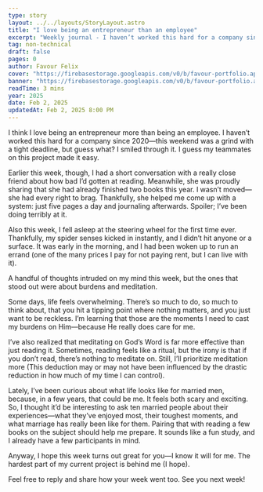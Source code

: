 ```yaml
---
type: story
layout: ../../layouts/StoryLayout.astro
title: "I love being an entrepreneur than an employee"
excerpt: "Weekly journal - I haven’t worked this hard for a company since 2020—this weekend was a grind with a tight deadline, but guess what? I smiled through it."
tag: non-technical
draft: false
pages: 0
author: Favour Felix
cover: "https://firebasestorage.googleapis.com/v0/b/favour-portfolio.appspot.com/o/stories%2Fcreative-writing-2023.jpg?alt=media&token=7e412f11-5c24-4d68-bc86-11c2b6072b5a"
banner: "https://firebasestorage.googleapis.com/v0/b/favour-portfolio.appspot.com/o/stories%2Fcreative-writing-2023.jpg?alt=media&token=7e412f11-5c24-4d68-bc86-11c2b6072b5a"
readTime: 3 mins
year: 2025
date: Feb 2, 2025
updatedAt: Feb 2, 2025 8:00 PM
---
```


I think I love being an entrepreneur more than being an employee. I haven’t worked this hard for a company since 2020—this weekend was a grind with a tight deadline, but guess what? I smiled through it. I guess my teammates on this project made it easy.

Earlier this week, though, I had a short conversation with a really close friend about how bad I’d gotten at reading. Meanwhile, she was proudly sharing that she had already finished two books this year. I wasn’t moved—she had every right to brag. Thankfully, she helped me come up with a system: just five pages a day and journaling afterwards. Spoiler; I’ve been doing terribly at it.

Also this week, I fell asleep at the steering wheel for the first time ever. Thankfully, my spider senses kicked in instantly, and I didn’t hit anyone or a surface. It was early in the morning, and I had been woken up to run an errand (one of the many prices I pay for not paying rent, but I can live with it).

A handful of thoughts intruded on my mind this week, but the ones that stood out were about burdens and meditation.

Some days, life feels overwhelming. There’s so much to do, so much to think about, that you hit a tipping point where nothing matters, and you just want to be reckless. I’m learning that those are the moments I need to cast my burdens on Him—because He really does care for me.

I’ve also realized that meditating on God’s Word is far more effective than just reading it. Sometimes, reading feels like a ritual, but the irony is that if you don’t read, there’s nothing to meditate on. Still, I’ll prioritize meditation more (This deduction may or may not have been influenced by the drastic reduction in how much of my time I can control).

Lately, I’ve been curious about what life looks like for married men, because, in a few years, that could be me. It feels both scary and exciting. So, I thought it’d be interesting to ask ten married people about their experiences—what they’ve enjoyed most, their toughest moments, and what marriage has really been like for them. Pairing that with reading a few books on the subject should help me prepare. It sounds like a fun study, and I already have a few participants in mind.

Anyway, I hope this week turns out great for you—I know it will for me. The hardest part of my current project is behind me (I hope).

Feel free to reply and share how your week went too. See you next week!